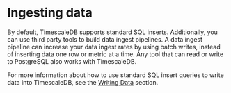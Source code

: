 # Ingesting data
By default, TimescaleDB supports standard SQL inserts. Additionally, you can use
third party tools to build data ingest pipelines. A data ingest pipeline can
increase your data ingest rates by using batch writes, instead of inserting data
one row or metric at a time. Any tool that can read or write to PostgreSQL also
works with TimescaleDB.

For more information about how to use standard SQL insert queries to write data
into TimescaleDB, see the [Writing Data][writing-data] section.

[writing-data]: /how-to-guides/write-data/
